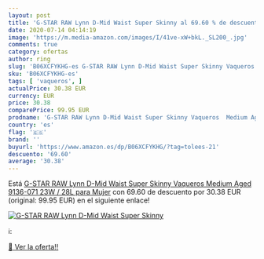 ```yaml
---
layout: post
title: 'G-STAR RAW Lynn D-Mid Waist Super Skinny al 69.60 % de descuento'
date: 2020-07-14 04:14:19
image: 'https://m.media-amazon.com/images/I/41ve-xW+bkL._SL200_.jpg'
comments: true
category: ofertas
author: ring
slug: 'B06XCFYKHG-es G-STAR RAW Lynn D-Mid Waist Super Skinny Vaqueros Medium...'
sku: 'B06XCFYKHG-es'
tags: [ 'vaqueros', ]
actualPrice: 30.38 EUR
currency: EUR
price: 30.38
comparePrice: 99.95 EUR
prodname: 'G-STAR RAW Lynn D-Mid Waist Super Skinny Vaqueros  Medium Aged 9136-071  23W / 28L para Mujer'
country: 'es'
flag: '🇪🇸'
brand: ''
buyurl: 'https://www.amazon.es/dp/B06XCFYKHG/?tag=tolees-21'
descuento: '69.60'
average: '30.38'
---
```


Está [G-STAR RAW Lynn D-Mid Waist Super Skinny Vaqueros  Medium Aged 9136-071  23W / 28L para Mujer](https://www.amazon.es/dp/B06XCFYKHG/?tag=tolees-21) con 69.60 de descuento por 30.38 EUR (original: 99.95 EUR) en el siguiente enlace!

[![G-STAR RAW Lynn D-Mid Waist Super Skinny](https://m.media-amazon.com/images/I/41ve-xW+bkL._SL200_.jpg)](https://www.amazon.es/dp/B06XCFYKHG/?tag=tolees-21)

ℹ️:


[🛒 Ver la oferta!!](https://www.amazon.es/dp/B06XCFYKHG/?tag=tolees-21)
